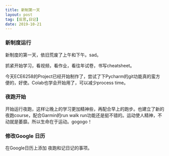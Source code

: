 ```yaml
---
title: 新制第一天
layout: post
tag: [反思,日记]
date: 2019-10-21
---
```


### 新制度运行

新制度的第一天，依旧荒废了上午和下午。sad。

抓紧开始学习，看视频，看作业，看往年试卷，书写cheatsheet。

今天ECE6258的Project已经开始制作了，尝试了下Pycharm的git功能真的蛮方便的，好使。Colab也学会开始用了，可以减少process time。

### 夜跑开始

开始运行夜跑，这样让晚上的学习更加精神些，再配合早上的跑步。也建立了新的夜跑course，配合Garmin的run walk run功能还是挺不错的。运动使人精神，不动就是萎靡。所以生命在于运动。gogogo！

### 修改Google 日历

在Google日历上添加 夜跑和记日记的事项。


